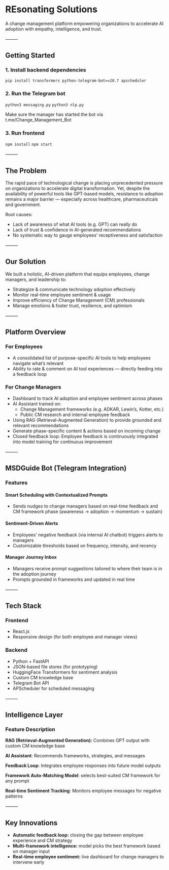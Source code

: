 # REsonating Solutions

A change management platform empowering organizations to accelerate AI adoption with empathy, intelligence, and trust.


⸻

## Getting Started

### 1. Install backend dependencies

`pip install transformers python-telegram-bot==20.7 apscheduler`

### 2. Run the Telegram bot

`python3 messaging.py`
`python3 nlp.py`

Make sure the manager has started the bot via t.me/Change_Management_Bot

### 3. Run frontend

`npm install`
`npm start`

⸻

## The Problem

The rapid pace of technological change is placing unprecedented pressure on organizations to accelerate digital transformation. Yet, despite the availability of powerful tools like GPT-based models, resistance to adoption remains a major barrier — especially across healthcare, pharmaceuticals and government.

Root causes:
- Lack of awareness of what AI tools (e.g. GPT) can really do
- Lack of trust & confidence in AI-generated recommendations
- No systematic way to gauge employees’ receptiveness and satisfaction

⸻

## Our Solution

We built a holistic, AI-driven platform that equips employees, change managers, and leadership to:
- Strategize & communicate technology adoption effectively
- Monitor real-time employee sentiment & usage
- Improve efficiency of Change Management (CM) professionals
- Manage emotions & foster trust, resilience, and optimism

⸻

## Platform Overview

### For Employees
- A consolidated list of purpose-specific AI tools to help employees navigate what’s relevant
- Ability to rate & comment on AI tool experiences — directly feeding into a feedback loop

### For Change Managers
- Dashboard to track AI adoption and employee sentiment across phases
- AI Assistant trained on:
  - Change Management frameworks (e.g. ADKAR, Lewin’s, Kotter, etc.)
  - Public CM research and internal employee feedback 
- Using RAG (Retrieval-Augmented Generation) to provide grounded and relevant recommendations 
- Generate phase-specific content & actions based on incoming change 
- Closed feedback loop: Employee feedback is continuously integrated into model training for continuous improvement

⸻

## MSDGuide Bot (Telegram Integration)

### Features
#### Smart Scheduling with Contextualized Prompts 
- Sends nudges to change managers based on real-time feedback and CM framework phase (awareness → adoption → momentum → sustain)
#### Sentiment-Driven Alerts
- Employees’ negative feedback (via internal AI chatbot) triggers alerts to managers
- Customizable thresholds based on frequency, intensity, and recency
#### Manager Journey Inbox
- Managers receive prompt suggestions tailored to where their team is in the adoption journey
- Prompts grounded in frameworks and updated in real time

⸻

## Tech Stack

### Frontend
- React.js
- Responsive design (for both employee and manager views)

### Backend
- Python + FastAPI
- JSON-based file stores (for prototyping)
- HuggingFace Transformers for sentiment analysis
- Custom CM knowledge base
- Telegram Bot API
- APScheduler for scheduled messaging

⸻

## Intelligence Layer

### Feature	Description
**RAG (Retrieval-Augmented Generation):** Combines GPT output with custom CM knowledge base

**AI Assistant**:	Recommends frameworks, strategies, and messages

**Feedback Loop**:	Integrates employee responses into future model outputs

**Framework Auto-Matching	Model**: selects best-suited CM framework for any prompt

**Real-time Sentiment Tracking**: Monitors employee messages for negative patterns



⸻

## Key Innovations
- **Automatic feedback loop:** closing the gap between employee experience and CM strategy
- **Multi-framework intelligence:** model picks the best framework based on manager input
- **Real-time employee sentiment:** live dashboard for change managers to intervene early


